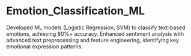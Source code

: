 # Emotion_Classification_ML
 Developed ML models (Logistic Regression, SVM) to classify text-based emotions, achieving 80%+ accuracy. Enhanced sentiment analysis with advanced text preprocessing and feature engineering, identifying key emotional expression patterns. 
